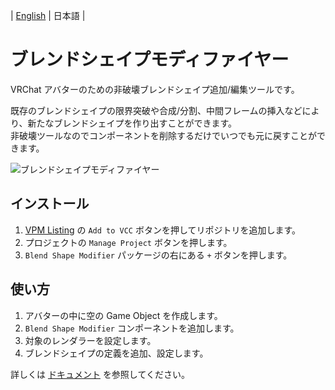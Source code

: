 | [English](README.md) | 日本語 |

# ブレンドシェイプモディファイヤー
VRChat アバターのための非破壊ブレンドシェイプ追加/編集ツールです。

既存のブレンドシェイプの限界突破や合成/分割、中間フレームの挿入などにより、新たなブレンドシェイプを作り出すことができます。  
非破壊ツールなのでコンポーネントを削除するだけでいつでも元に戻すことができます。

![ブレンドシェイプモディファイヤー](https://github.com/user-attachments/assets/edba1b89-6844-4e8d-9791-5f29fc077e44)

## インストール
1. [VPM Listing](https://vpm.nekobako.net) の `Add to VCC` ボタンを押してリポジトリを追加します。
2. プロジェクトの `Manage Project` ボタンを押します。
3. `Blend Shape Modifier` パッケージの右にある `+` ボタンを押します。

## 使い方
1. アバターの中に空の Game Object を作成します。
2. `Blend Shape Modifier` コンポーネントを追加します。
3. 対象のレンダラーを設定します。
4. ブレンドシェイプの定義を追加、設定します。

詳しくは [ドキュメント](https://blend-shape-modifier.nekobako.net) を参照してください。
